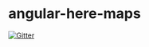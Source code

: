 # angular-here-maps

[![Gitter](https://badges.gitter.im/Join%20Chat.svg)](https://gitter.im/lukemarsh/angular-here-maps?utm_source=badge&utm_medium=badge&utm_campaign=pr-badge&utm_content=badge)